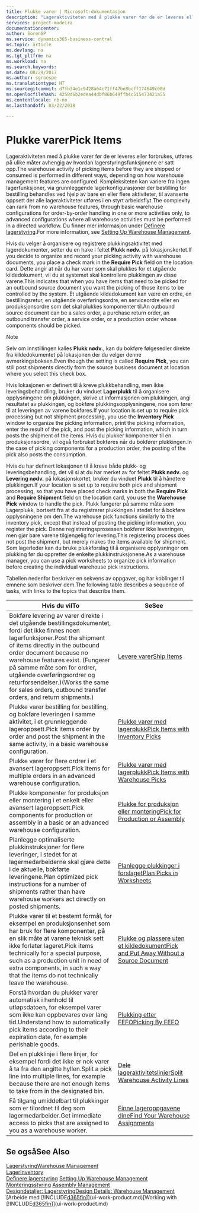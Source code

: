 ```yaml
---
title: Plukke varer | Microsoft-dokumentasjon
description: "Lageraktiviteten med å plukke varer før de er leveres eller forbrukes, utføres på ulike måter avhengig av hvordan lagerstyringsfunksjonene er satt opp. [Oppsettets](../configure-warehouse-processes.md) kompleksitet kan variere fra ingen lagerfunksjoner, via grunnleggende lagerkonfigurasjoner der bestilling for bestilling behandles ved hjelp av bare en eller flere aktiviteter, til avanserte oppsett der alle lageraktiviteter utføres i en styrt arbeidsflyt."
services: project-madeira
documentationcenter: 
author: SorenGP
ms.service: dynamics365-business-central
ms.topic: article
ms.devlang: na
ms.tgt_pltfrm: na
ms.workload: na
ms.search.keywords: 
ms.date: 08/29/2017
ms.author: sgroespe
ms.translationtype: HT
ms.sourcegitcommit: d7fb34e1c9428a64c71ff47be8bcff174649c00d
ms.openlocfilehash: 4258d6b2edea44dbf86b649ffb4c515473421a55
ms.contentlocale: nb-no
ms.lasthandoff: 03/22/2018

---
```

# <a name="pick-items"></a><span data-ttu-id="c3d37-104">Plukke varer</span><span class="sxs-lookup"><span data-stu-id="c3d37-104">Pick Items</span></span>
<span data-ttu-id="c3d37-105">Lageraktiviteten med å plukke varer før de er leveres eller forbrukes, utføres på ulike måter avhengig av hvordan lagerstyringsfunksjonene er satt opp.</span><span class="sxs-lookup"><span data-stu-id="c3d37-105">The warehouse activity of picking items before they are shipped or consumed is performed in different ways, depending on how warehouse management features are configured.</span></span> <span data-ttu-id="c3d37-106">Kompleksiteten kan variere fra ingen lagerfunksjoner, via grunnleggende lagerkonfigurasjoner der bestilling for bestilling behandles ved hjelp av bare en eller flere aktiviteter, til avanserte oppsett der alle lageraktiviteter utføres i en styrt arbeidsflyt.</span><span class="sxs-lookup"><span data-stu-id="c3d37-106">The complexity can rank from no warehouse features, through basic warehouse configurations for order-by-order handling in one or more activities only, to advanced configurations where all warehouse activities must be performed in a directed workflow.</span></span> <span data-ttu-id="c3d37-107">Du finner mer informasjon under [Definere lagerstyring](warehouse-setup-warehouse.md).</span><span class="sxs-lookup"><span data-stu-id="c3d37-107">For more information, see [Setting Up Warehouse Management](warehouse-setup-warehouse.md).</span></span>

<span data-ttu-id="c3d37-108">Hvis du velger å organisere og registrere plukkingsaktivitet med lagerdokumenter, setter du en hake i feltet **Plukk nødv.** på lokasjonskortet.</span><span class="sxs-lookup"><span data-stu-id="c3d37-108">If you decide to organize and record your picking activity with warehouse documents, you place a check mark in the **Require Pick** field on the location card.</span></span> <span data-ttu-id="c3d37-109">Dette angir at når du har varer som skal plukkes for et utgående kildedokument, vil du at systemet skal kontrollere plukkingen av disse varene.</span><span class="sxs-lookup"><span data-stu-id="c3d37-109">This indicates that when you have items that need to be picked for an outbound source document you want the picking of those items to be controlled by the system.</span></span> <span data-ttu-id="c3d37-110">Et utgående kildedokument kan være en ordre, en bestillingsretur, en utgående overføringsordre, en serviceordre eller en produksjonsordre som det skal plukkes komponenter til.</span><span class="sxs-lookup"><span data-stu-id="c3d37-110">An outbound source document can be a sales order, a purchase return order, an outbound transfer order, a service order, or a production order whose components should be picked.</span></span>

> [!NOTE]
> <span data-ttu-id="c3d37-111">Selv om innstillingen kalles **Plukk nødv.**, kan du bokføre følgesedler direkte fra kildedokumentet på lokasjonen der du velger denne avmerkingsboksen.</span><span class="sxs-lookup"><span data-stu-id="c3d37-111">Even though the setting is called **Require Pick**, you can still post shipments directly from the source business document at location where you select this check box.</span></span>

<span data-ttu-id="c3d37-112">Hvis lokasjonen er definert til å kreve plukkbehandling, men ikke leveringsbehandling, bruker du vinduet **Lagerplukk** til å organisere opplysningene om plukkingen, skrive ut informasjonen om plukkingen, angi resultatet av plukkingen, og bokføre plukkingsopplysningene, noe som fører til at leveringen av varene bokføres.</span><span class="sxs-lookup"><span data-stu-id="c3d37-112">If your location is set up to require pick processing but not shipment processing, you use the **Inventory Pick** window to organize the picking information, print the picking information, enter the result of the pick, and post the picking information, which in turn posts the shipment of the items.</span></span> <span data-ttu-id="c3d37-113">Hvis du plukker komponenter til en produksjonsordre, vil også forbruket bokføres når du bokfører plukkingen.</span><span class="sxs-lookup"><span data-stu-id="c3d37-113">In the case of picking components for a production order, the posting of the pick also posts the consumption.</span></span>

<span data-ttu-id="c3d37-114">Hvis du har definert lokasjonen til å kreve både plukk- og leveringsbehandling, det vil si at du har merket av for feltet **Plukk nødv.** og **Levering nødv.** på lokasjonskortet, bruker du vinduet **Plukk** til å håndtere plukkingen.</span><span class="sxs-lookup"><span data-stu-id="c3d37-114">If your location is set up to require both pick and shipment processing, so that you have placed check marks in both the **Require Pick** and **Require Shipment** field on the location card, you use the **Warehouse Pick** window to handle the pick.</span></span> <span data-ttu-id="c3d37-115">Plukk fungerer på samme måte som Lagerplukk, bortsett fra at du registrerer plukkingen i stedet for å bokføre opplysningene om den.</span><span class="sxs-lookup"><span data-stu-id="c3d37-115">The warehouse pick functions similarly to the inventory pick, except that instead of posting the picking information, you register the pick.</span></span> <span data-ttu-id="c3d37-116">Denne registreringsprosessen bokfører ikke leveringen, men gjør bare varene tilgjengelig for levering.</span><span class="sxs-lookup"><span data-stu-id="c3d37-116">This registering process does not post the shipment, but merely makes the items available for shipment.</span></span> <span data-ttu-id="c3d37-117">Som lagerleder kan du bruke plukkforslag til å organisere opplysninger om plukking før du oppretter de enkelte plukkinstruksjonene.</span><span class="sxs-lookup"><span data-stu-id="c3d37-117">As a warehouse manager, you can use a pick worksheets to organize pick information before creating the individual warehouse pick instructions.</span></span>

<span data-ttu-id="c3d37-118">Tabellen nedenfor beskriver en sekvens av oppgaver, og har koblinger til emnene som beskriver dem.</span><span class="sxs-lookup"><span data-stu-id="c3d37-118">The following table describes a sequence of tasks, with links to the topics that describe them.</span></span>   

|<span data-ttu-id="c3d37-119">**Hvis du vil**</span><span class="sxs-lookup"><span data-stu-id="c3d37-119">**To**</span></span>|<span data-ttu-id="c3d37-120">**Se**</span><span class="sxs-lookup"><span data-stu-id="c3d37-120">**See**</span></span>|
|------------|-------------|  
|<span data-ttu-id="c3d37-121">Bokføre levering av varer direkte i det utgående bestillingsdokumentet, fordi det ikke finnes noen lagerfunksjoner.</span><span class="sxs-lookup"><span data-stu-id="c3d37-121">Post the shipment of items directly in the outbound order document because no warehouse features exist.</span></span> <span data-ttu-id="c3d37-122">(Fungerer på samme måte som for ordrer, utgående overføringsordrer og returforsendelser.)</span><span class="sxs-lookup"><span data-stu-id="c3d37-122">(Works the same for sales orders, outbound transfer orders, and return shipments.)</span></span>|[<span data-ttu-id="c3d37-123">Levere varer</span><span class="sxs-lookup"><span data-stu-id="c3d37-123">Ship Items</span></span>](warehouse-how-ship-items.md)|  
|<span data-ttu-id="c3d37-124">Plukke varer bestilling for bestilling, og bokføre leveringen i samme aktivitet, i et grunnleggende lageroppsett.</span><span class="sxs-lookup"><span data-stu-id="c3d37-124">Pick items order by order and post the shipment in the same activity, in a basic warehouse configuration.</span></span>|[<span data-ttu-id="c3d37-125">Plukke varer med lagerplukk</span><span class="sxs-lookup"><span data-stu-id="c3d37-125">Pick Items with Inventory Picks</span></span>](warehouse-how-to-pick-items-with-inventory-picks.md)|
|<span data-ttu-id="c3d37-126">Plukke varer for flere ordrer i et avansert lageroppsett.</span><span class="sxs-lookup"><span data-stu-id="c3d37-126">Pick items for multiple orders in an advanced warehouse configuration.</span></span>|[<span data-ttu-id="c3d37-127">Plukke varer med lagerplukk</span><span class="sxs-lookup"><span data-stu-id="c3d37-127">Pick Items with Warehouse Picks</span></span>](warehouse-how-to-pick-items-for-warehouse-shipment.md)|  
|<span data-ttu-id="c3d37-128">Plukke komponenter for produksjon eller montering i et enkelt eller avansert lageroppsett.</span><span class="sxs-lookup"><span data-stu-id="c3d37-128">Pick components for production or assembly in a basic or an advanced warehouse configuration.</span></span>|[<span data-ttu-id="c3d37-129">Plukke for produksjon eller montering</span><span class="sxs-lookup"><span data-stu-id="c3d37-129">Pick for Production or Assembly</span></span>](warehouse-how-to-pick-for-production.md)|  
|<span data-ttu-id="c3d37-130">Planlegge optimaliserte plukkinstruksjoner for flere leveringer, i stedet for at lagermedarbeiderne skal gjøre dette i de aktuelle, bokførte leveringene.</span><span class="sxs-lookup"><span data-stu-id="c3d37-130">Plan optimized pick instructions for a number of shipments rather than have warehouse workers act directly on posted shipments.</span></span>|[<span data-ttu-id="c3d37-131">Planlegge plukkinger i forslaget</span><span class="sxs-lookup"><span data-stu-id="c3d37-131">Plan Picks in Worksheets</span></span>](warehouse-how-to-plan-picks-in-worksheets.md)|  
|<span data-ttu-id="c3d37-132">Plukke varer til et bestemt formål, for eksempel en produksjonsenhet som har bruk for flere komponenter, på en slik måte at varene teknisk sett ikke forlater lageret.</span><span class="sxs-lookup"><span data-stu-id="c3d37-132">Pick items technically for a special purpose, such as a production unit in need of extra components, in such a way that the items do not technically leave the warehouse.</span></span>|[<span data-ttu-id="c3d37-133">Plukke og plassere uten et kildedokument</span><span class="sxs-lookup"><span data-stu-id="c3d37-133">Pick and Put Away Without a Source Document</span></span>](warehouse-how-to-create-put-aways-from-internal-put-aways.md)|
|<span data-ttu-id="c3d37-134">Forstå hvordan du plukker varer automatisk i henhold til utløpsdatoen, for eksempel varer som ikke kan oppbevares over lang tid.</span><span class="sxs-lookup"><span data-stu-id="c3d37-134">Understand how to automatically pick items according to their expiration date, for example perishable goods.</span></span>|[<span data-ttu-id="c3d37-135">Plukking etter FEFO</span><span class="sxs-lookup"><span data-stu-id="c3d37-135">Picking By FEFO</span></span>](warehouse-picking-by-fefo.md)|
|<span data-ttu-id="c3d37-136">Del en plukklinje i flere linjer, for eksempel fordi det ikke er nok varer å ta fra den angitte hyllen.</span><span class="sxs-lookup"><span data-stu-id="c3d37-136">Split a pick line into multiple lines, for example because there are not enough items to take from in the designated bin.</span></span>|[<span data-ttu-id="c3d37-137">Dele lageraktivitetslinjer</span><span class="sxs-lookup"><span data-stu-id="c3d37-137">Split Warehouse Activity Lines</span></span>](warehouse-how-to-split-warehouse-activity-lines.md)|
|<span data-ttu-id="c3d37-138">Få tilgang umiddelbart til plukkinger som er tilordnet til deg som lagermedarbeider.</span><span class="sxs-lookup"><span data-stu-id="c3d37-138">Get immediate access to picks that are assigned to you as a warehouse worker.</span></span>|[<span data-ttu-id="c3d37-139">Finne lageroppgavene dine</span><span class="sxs-lookup"><span data-stu-id="c3d37-139">Find Your Warehouse Assignments</span></span>](warehouse-how-to-find-your-warehouse-assignments.md)|  

## <a name="see-also"></a><span data-ttu-id="c3d37-140">Se også</span><span class="sxs-lookup"><span data-stu-id="c3d37-140">See Also</span></span>  
[<span data-ttu-id="c3d37-141">Lagerstyring</span><span class="sxs-lookup"><span data-stu-id="c3d37-141">Warehouse Management</span></span>](warehouse-manage-warehouse.md)  
[<span data-ttu-id="c3d37-142">Lager</span><span class="sxs-lookup"><span data-stu-id="c3d37-142">Inventory</span></span>](inventory-manage-inventory.md)  
<span data-ttu-id="c3d37-143">[Definere lagerstyring](warehouse-setup-warehouse.md)   </span><span class="sxs-lookup"><span data-stu-id="c3d37-143">[Setting Up Warehouse Management](warehouse-setup-warehouse.md)   </span></span>  
<span data-ttu-id="c3d37-144">[Monteringsstyring](assembly-assemble-items.md)  </span><span class="sxs-lookup"><span data-stu-id="c3d37-144">[Assembly Management](assembly-assemble-items.md)  </span></span>  
[<span data-ttu-id="c3d37-145">Designdetaljer: Lagerstyring</span><span class="sxs-lookup"><span data-stu-id="c3d37-145">Design Details: Warehouse Management</span></span>](design-details-warehouse-management.md)  
<span data-ttu-id="c3d37-146">[Arbeide med [!INCLUDE[d365fin](includes/d365fin_md.md)]](ui-work-product.md)</span><span class="sxs-lookup"><span data-stu-id="c3d37-146">[Working with [!INCLUDE[d365fin](includes/d365fin_md.md)]](ui-work-product.md)</span></span>

